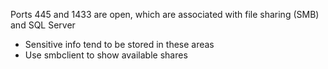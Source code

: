 
Ports 445 and 1433 are open, which are associated with file sharing (SMB) and SQL Server
- Sensitive info tend to be stored in these areas
- Use smbclient to show available shares
